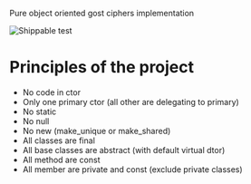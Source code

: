 Pure object oriented gost ciphers implementation

![Shippable test](https://api.shippable.com/projects/58a0cbe8b195740f00e03db0/badge?branch=master)

# Principles of the project

* No code in ctor
* Only one primary ctor (all other are delegating to primary)
* No static
* No null
* No new (make_unique or make_shared)
* All classes are final
* All base classes are abstract (with default virtual dtor)
* All method are const
* All member are private and const (exclude private classes)
